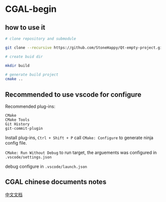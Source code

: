 # CGAL-begin

## how to use it
```bash
# clone repository and submodule

git clone --recursive https://github.com/StoneHappy/Qt-empty-project.git

# create buid dir

mkdir build

# generate build project
cmake ..
```
## Recommended to use vscode for configure
Recommended plug-ins:
```
CMake
CMake Tools
Git History
git-commit-plugin 
```

Install plug-ins, ``Ctrl + Shift + P`` call ``CMake: Configure`` to generate ninja config file.

``CMake: Run Without Debug`` to run target, the arguements was configured in ``.vscode/settings.json``

debug configure in ``.vscode/launch.json``

## CGAL chinese documents notes

[中文文档](doc/CGAL-doc-CN.md)